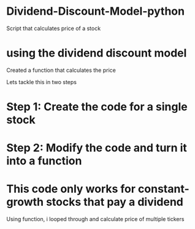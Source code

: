 # Dividend-Discount-Model-python

 Script that calculates price of a stock
 
# using the dividend discount model

Created a function that calculates the price

Lets tackle this in two steps

# Step 1: Create the code for a single stock

# Step 2: Modify the code and turn it into a function

# This code only works for constant-growth stocks that pay a dividend

Using function, i looped through and calculate price of multiple tickers
